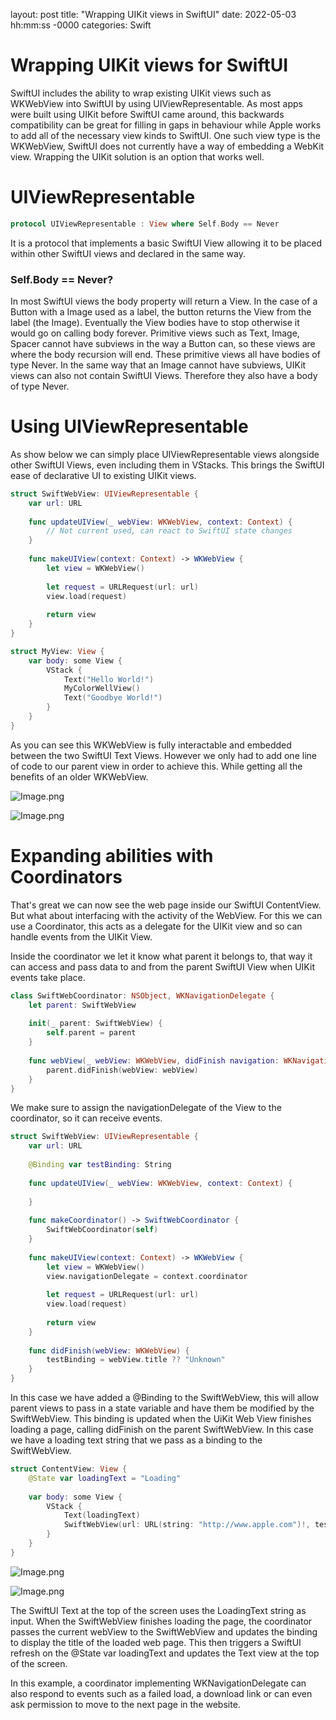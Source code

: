 layout: post
title: "Wrapping UIKit views in SwiftUI"
date: 2022-05-03 hh:mm:ss -0000
categories: Swift

# Wrapping UIKit views for SwiftUI

SwiftUI includes the ability to wrap existing UIKit views such as WKWebView into SwiftUI by using UIViewRepresentable.  As most apps were built using UIKit before SwiftUI came around, this backwards compatibility can be great for filling in gaps in behaviour while Apple works to add all of the necessary view kinds to SwiftUI.  One such view type is the WKWebView, SwiftUI does not currently have a way of embedding a WebKit view.  Wrapping the UIKit solution is an option that works well.

# UIViewRepresentable

```swift
protocol UIViewRepresentable : View where Self.Body == Never
```

It is a protocol that implements a basic SwiftUI View allowing it to be placed within other SwiftUI views and declared in the same way.

### Self.Body == Never?

In most SwiftUI views the body property will return a View.  In the case of a Button with a Image used as a label, the button returns the View from the label (the Image).  Eventually the View bodies have to stop otherwise it would go on calling body forever.  Primitive views such as Text, Image, Spacer cannot have subviews in the way a Button can, so these views are where the body recursion will end.  These primitive views all have bodies of type Never.  In the same way that an Image cannot have subviews, UIKit views can also not contain SwiftUI Views.  Therefore they also have a body of type Never.

# Using UIViewRepresentable

As show below we can simply place UIViewRepresentable views alongside other SwiftUI Views, even including them in VStacks.  This brings the SwiftUI ease of declarative UI to existing UIKit views.

```swift
struct SwiftWebView: UIViewRepresentable {
    var url: URL
    
    func updateUIView(_ webView: WKWebView, context: Context) {
        // Not current used, can react to SwiftUI state changes
    }
    
    func makeUIView(context: Context) -> WKWebView {
        let view = WKWebView()
        
        let request = URLRequest(url: url)
        view.load(request)
        
        return view
    }
}
```

```swift
struct MyView: View {
	var body: some View {
		VStack {
			Text("Hello World!")
			MyColorWellView()
			Text("Goodbye World!")
		}
	}
}
```

As you can see this WKWebView is fully interactable and embedded between the two SwiftUI Text Views.  However we only had to add one line of code to our parent view in order to achieve this.  While getting all the benefits of an older WKWebView.

![Image.png](https://res.craft.do/user/full/16a7b6a2-c41e-fe56-150b-e24b32001329/doc/566AC233-7F5E-4425-A537-D77FDEE44727/D34675C2-7E55-461C-8072-C9ED133E4A18_2/jzi73zfALFy5rjBSK6LWynKgi5tPQTH1XEOiru8zb2Ez/Image.png)

![Image.png](https://res.craft.do/user/full/16a7b6a2-c41e-fe56-150b-e24b32001329/doc/566AC233-7F5E-4425-A537-D77FDEE44727/2B9C0AA3-F06F-4000-9A1E-EDDC276A8A0D_2/BBqrVhxHP0Mx4CMkxDQoJHZlRBTHxzhHFGuh7DYbMUEz/Image.png)

# Expanding abilities with Coordinators

That's great we can now see the web page inside our SwiftUI ContentView.  But what about interfacing with the activity of the WebView.  For this we can use a Coordinator, this acts as a delegate for the UIKit view and so can handle events from the UIKit View.

Inside the coordinator we let it know what parent it belongs to, that way it can access and pass data to and from the parent SwiftUI View when UIKit events take place.

```swift
class SwiftWebCoordinator: NSObject, WKNavigationDelegate {
    let parent: SwiftWebView
        
    init(_ parent: SwiftWebView) { 
        self.parent = parent
    }
        
    func webView(_ webView: WKWebView, didFinish navigation: WKNavigation!) {
        parent.didFinish(webView: webView)
    }
}
```

We make sure to assign the navigationDelegate of the View to the coordinator, so it can receive events.

```swift
struct SwiftWebView: UIViewRepresentable {
    var url: URL
    
    @Binding var testBinding: String
    
    func updateUIView(_ webView: WKWebView, context: Context) {
        
    }
    
    func makeCoordinator() -> SwiftWebCoordinator {
        SwiftWebCoordinator(self)
    }
    
    func makeUIView(context: Context) -> WKWebView {
        let view = WKWebView()
        view.navigationDelegate = context.coordinator
        
        let request = URLRequest(url: url)
        view.load(request)
        
        return view
    }
    
    func didFinish(webView: WKWebView) {
        testBinding = webView.title ?? "Unknown"
    }
}
```

In this case we have added a @Binding to the SwiftWebView, this will allow parent views to pass in a state variable and have them be modified by the SwiftWebView.  This binding is updated when the UiKit Web View finishes loading a page, calling didFinish on the parent SwiftWebView.  In this case we have a loading text string that we pass as a binding to the SwiftWebView.

```swift
struct ContentView: View {
    @State var loadingText = "Loading"
    
    var body: some View {
        VStack {
            Text(loadingText)
            SwiftWebView(url: URL(string: "http://www.apple.com")!, testBinding: $loadingText)
        }
    }
}
```

![Image.png](https://res.craft.do/user/full/16a7b6a2-c41e-fe56-150b-e24b32001329/doc/566AC233-7F5E-4425-A537-D77FDEE44727/1D5509E7-64A6-4F68-98F5-5D7F0BF72602_2/z9xDTEglnKw7SlORxyNeffaJVyZCoJziuxOhNxLPvN0z/Image.png)

![Image.png](https://res.craft.do/user/full/16a7b6a2-c41e-fe56-150b-e24b32001329/doc/566AC233-7F5E-4425-A537-D77FDEE44727/FCB89098-140E-46E2-AB98-EE123B2C8217_2/PrV49dGxMjQy13zVE5jijVXwfYT14123CympUWkfekYz/Image.png)

The SwiftUI Text at the top of the screen uses the LoadingText string as input.  When the SwiftWebView finishes loading the page, the coordinator passes the current webView to the SwiftWebView and updates the binding to display the title of the loaded web page.  This then triggers a SwiftUI refresh on the @State var loadingText and updates the Text view at the top of the screen.

In this example, a coordinator implementing WKNavigationDelegate can also respond to events such as a failed load, a download link or can even ask permission to move to the next page in the website.

